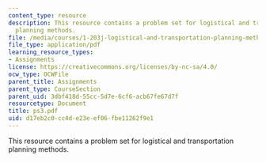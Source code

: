```yaml
---
content_type: resource
description: This resource contains a problem set for logistical and transportation
  planning methods.
file: /media/courses/1-203j-logistical-and-transportation-planning-methods-fall-2006/d17eb2c0cc4de23eef06fbe11262f9e1_ps3.pdf
file_type: application/pdf
learning_resource_types:
- Assignments
license: https://creativecommons.org/licenses/by-nc-sa/4.0/
ocw_type: OCWFile
parent_title: Assignments
parent_type: CourseSection
parent_uid: 3dbf418d-55cc-5d7e-6cf6-acb67fe67d7f
resourcetype: Document
title: ps3.pdf
uid: d17eb2c0-cc4d-e23e-ef06-fbe11262f9e1
---
```

This resource contains a problem set for logistical and transportation planning methods.